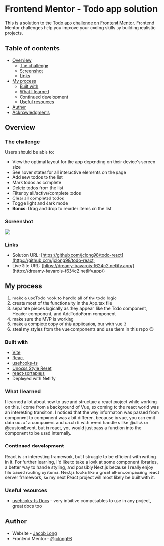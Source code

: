 # Frontend Mentor - Todo app solution

This is a solution to the [Todo app challenge on Frontend Mentor](https://www.frontendmentor.io/challenges/todo-app-Su1_KokOW). Frontend Mentor challenges help you improve your coding skills by building realistic projects.

## Table of contents

- [Overview](#overview)
  - [The challenge](#the-challenge)
  - [Screenshot](#screenshot)
  - [Links](#links)
- [My process](#my-process)
  - [Built with](#built-with)
  - [What I learned](#what-i-learned)
  - [Continued development](#continued-development)
  - [Useful resources](#useful-resources)
- [Author](#author)
- [Acknowledgments](#acknowledgments)

## Overview

### The challenge

Users should be able to:

- View the optimal layout for the app depending on their device's screen size
- See hover states for all interactive elements on the page
- Add new todos to the list
- Mark todos as complete
- Delete todos from the list
- Filter by all/active/complete todos
- Clear all completed todos
- Toggle light and dark mode
- **Bonus**: Drag and drop to reorder items on the list

### Screenshot

![](https://i.imgur.com/q8fUB3x.png)

### Links

- Solution URL: [https://github.com/jclong98/todo-react](https://github.com/jclong98/todo-react)
- Live Site URL: [https://dreamy-bavarois-f624c2.netlify.app/](https://dreamy-bavarois-f624c2.netlify.app/)

## My process

1. make a useTodo hook to handle all of the todo logic
1. create most of the functionality in the App.tsx file
1. separate pieces logically as they appear, like the Todo component, Header component, and AddTodoForm component
1. make sure the MVP is working
1. make a complete copy of this application, but with vue 3
1. steal my styles from the vue components and use them in this repo 😉

### Built with

- [Vite](https://vitejs.dev/)
- [React](https://reactjs.org/)
- [usehooks-ts](https://usehooks-ts.com/)
- [Unocss Style Reset](https://github.com/unocss/unocss/tree/main/packages/reset)
- [react-sortablejs](https://github.com/SortableJS/react-sortablejs)
- Deployed with Netlify

### What I learned

I learned a lot about how to use and structure a react project while working on this. I come from a background of Vue, so coming to the react world was an interesting transition. I noticed that the way information was passed from component to component was a bit different because in vue, you can emit data out of a component and catch it with event handlers like @click or @customEvent, but in react, you would just pass a function into the component to be used internally.

### Continued development

React is an interesting framework, but I struggle to be efficient with writing in it. For further learning, I'd like to take a look at some component libraries, a better way to handle styling, and possibly Next.js because I really enjoy file based routing systems. Next.js looks like a great all-encompassing react server framework, so my next React project will most likely be built with it.

### Useful resources

- [usehooks-ts Docs](https://usehooks-ts.com/) - very intuitive composables to use in any project, great docs too

## Author

- Website - [Jacob Long](https://jacoblong.dev)
- Frontend Mentor - [@jclong98](https://www.frontendmentor.io/profile/jclong98)
